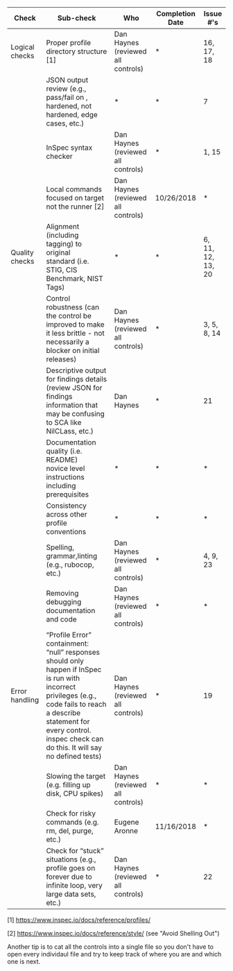 | Check          | Sub-check                                                                         | Who | Completion Date | Issue #'s |
|----------------|-----------------------------------------------------------------------------------|-----|-----------------|-----------|
|Logical checks| Proper profile directory structure	[1]						|Dan Haynes (reviewed all controls)|*|16, 17, 18|
||JSON output review (e.g., pass/fail on ,<br>hardened, not hardened, edge cases, etc.)|*|*|7|
||InSpec syntax checker|Dan Haynes (reviewed all controls)|*|1, 15|
||Local commands focused on target not the runner [2]|Dan Haynes (reviewed all controls)|10/26/2018|*|
|Quality checks|Alignment (including tagging) to original<br> standard (i.e. STIG, CIS Benchmark, NIST Tags)|*|*|6, 11, 12, 13, 20|
||Control robustness (can the control be improved to make it less brittle - not necessarily a blocker on initial releases)|Dan Haynes (reviewed all controls)|*|3, 5, 8, 14|
||Descriptive output for findings details (review JSON for findings information that may be confusing to SCA like NilCLass, etc.)|Dan Haynes|*|21|
||Documentation quality (i.e. README)<br> novice level instructions including prerequisites|*|*|*|
||Consistency across other profile conventions |*|*|*|
||Spelling, grammar,linting (e.g., rubocop, etc.)|Dan Haynes (reviewed all controls)|*|4, 9, 23|
||Removing debugging documentation and code|Dan Haynes (reviewed all controls)|*|*|
| Error handling |“Profile Error” containment: “null” responses <br>should only happen if InSpec is run with incorrect privileges (e.g., code fails to reach a describe statement for every control. inspec check can do this. It will say no defined tests)|Dan Haynes (reviewed all controls)|*|19|
||Slowing the target (e.g. filling up disk, CPU spikes)|Dan Haynes (reviewed all controls)|*|*|
||Check for risky commands (e.g. rm, del, purge, etc.)|Eugene Aronne|11/16/2018|*|
||Check for “stuck” situations (e.g., profile goes on forever due to infinite loop, very large data sets, etc.)|Dan Haynes (reviewed all controls)|*|22|


[1] https://www.inspec.io/docs/reference/profiles/

[2] https://www.inspec.io/docs/reference/style/ (see "Avoid Shelling Out")

Another tip is to cat all the controls into a single file so you don't have to open every individaul file and try to keep track of where you are and which one is next.
